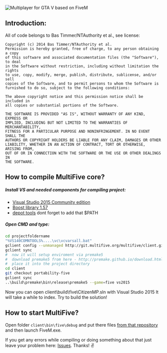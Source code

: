 ![Multiplayer for GTA V based on FiveM](http://multifive.org/img/logo.png)
## Introduction:

All of code belongs to Bas Timmer/NTAuthority et al., see license:

    Copyright (c) 2014 Bas Timmer/NTAuthority et al.
    Permission is hereby granted, free of charge, to any person obtaining a copy
    of this software and associated documentation files (the "Software"), to deal
    in the Software without restriction, including without limitation the rights
    to use, copy, modify, merge, publish, distribute, sublicense, and/or sell
    copies of the Software, and to permit persons to whom the Software is
    furnished to do so, subject to the following conditions:

    The above copyright notice and this permission notice shall be included in
    all copies or substantial portions of the Software.

    THE SOFTWARE IS PROVIDED "AS IS", WITHOUT WARRANTY OF ANY KIND, EXPRESS OR
    IMPLIED, INCLUDING BUT NOT LIMITED TO THE WARRANTIES OF MERCHANTABILITY,
    FITNESS FOR A PARTICULAR PURPOSE AND NONINFRINGEMENT. IN NO EVENT SHALL THE
    AUTHORS OR COPYRIGHT HOLDERS BE LIABLE FOR ANY CLAIM, DAMAGES OR OTHER
    LIABILITY, WHETHER IN AN ACTION OF CONTRACT, TORT OR OTHERWISE, ARISING FROM,
    OUT OF OR IN CONNECTION WITH THE SOFTWARE OR THE USE OR OTHER DEALINGS IN
    THE SOFTWARE.
  
## How to compile MultiFive core?
##### Install VS and needed components for compiling project:
- [Visual Studio 2015 Community edition](https://www.visualstudio.com/ru-ru/downloads/download-visual-studio-vs.aspx) 
- [Boost library 1.57](https://sourceforge.net/projects/boost/files/boost/1.57.0/)
- [depot tools](https://www.chromium.org/developers/how-tos/install-depot-tools) dont forget to add that $PATH

##### Open CMD and type:

```bash
cd projectfoldername
"%VS140COMNTOOLS%....\vc\vcvarsall.bat"
gclient config --unmanaged http://git.multifive.org/multifive/client.git
gclient sync
#  now it will setup enviroment via premake5
#  download premake5 from here - http://premake.github.io/download.html#v5 and
#  place it into the project directory
cd client
git checkout portability-five
gclient sync
..\build\premake\bin\release\premake5 --game=five vs2015
```

Now you can open client\build\five\CitizenMP.sln with Visual Studio 2015
It will take a while to index. Try to build the solution! 

## How to start MultiFive?

Open folder `client\bin\five\debug` and put there files [from that repository](http://git.multifive.org/multifive/cache/tree/master/caches/fivem) and then launch FiveM.exe.

If you get any errors while compiling or doing something about that just leave your problem here: [Issues](http://git.multifive.org/multifive/client/issues). Thanks! :v:

